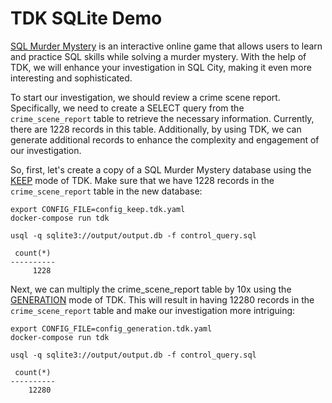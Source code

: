 # TDK SQLite Demo

[SQL Murder Mystery](https://mystery.knightlab.com) is an interactive online game that allows users to learn and practice SQL skills while solving a murder mystery. With the help of TDK, we will enhance your investigation in SQL City, making it even more interesting and sophisticated.

To start our investigation, we should review a crime scene report. Specifically, we need to create a SELECT query from the `crime_scene_report` table to retrieve the necessary information. Currently, there are 1228 records in this table. Additionally, by using TDK, we can generate additional records to enhance the complexity and engagement of our investigation.

So, first, let's create a copy of a SQL Murder Mystery database using the [KEEP](https://docs.synthesized.io/tdk/latest/user_guide/tutorial/masking) mode of TDK. Make sure that we have 1228 records in the `crime_scene_report` table in the new database:

```shell
export CONFIG_FILE=config_keep.tdk.yaml
docker-compose run tdk
```

```shell
usql -q sqlite3://output/output.db -f control_query.sql

 count(*)
----------
     1228
```

Next, we can multiply the crime_scene_report table by 10x using the [GENERATION](https://docs.synthesized.io/tdk/latest/user_guide/tutorial/generation) mode of TDK. This will result in having 12280 records in the `crime_scene_report` table and make our investigation more intriguing:

```shell
export CONFIG_FILE=config_generation.tdk.yaml
docker-compose run tdk
```

```shell
usql -q sqlite3://output/output.db -f control_query.sql

 count(*)
----------
    12280
```
